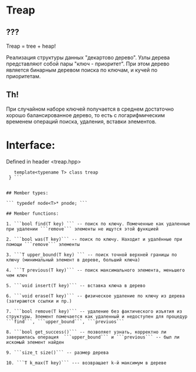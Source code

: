 # Treap

## ???
Treap = tree + heap!

Реализация структуры данных "декартово дерево". Узлы дерева представляют собой пары "ключ - приоритет". При этом дерево является бинарным деревом поиска по ключам, и кучей по приоритетам. 

## Th!
При случайном наборе ключей получается в среднем достаточно хорошо балансированное дерево, то есть с логарифмическим временем операций поиска, удаления, вставки элементов. 

# Interface:

 Defined in header <treap.hpp>

``` namespace bst { 
   template<typename T> class treap
 } ```
 
 
## Member types:
 
``` typedef node<T>* pnode; ```

## Member functions:

1. ```bool find(T key) ``` -- поиск по ключу. Помеченные как удаленные при удалении ```remove``` элементы не ищутся этой функцией

2. ```bool was(T key)``` -- поиск по ключу. Находит и удалённые при помощи ```remove``` элементы

3. ```T upper_bound(T key) ``` -- поиск точной верхней границы по ключу (минимальный элемент в дереве, больший ключа)

4. ```T previous(T key)``` -- поиск максимального элемента, меньшего чем ключ

5. ```void insert(T key)``` -- вставка ключа в дерево

6. ```void erase(T key)``` -- физическое удаление по ключу из дерева (затираются ссылки и пр.)

7. ```bool remove(T key)``` -- удаление без фактического изъятия из структуры. Элемент помечается как удаленный и недоступен для процедур ```find```, ```upper_bound```, ```previuos```

8. ```bool get_success()``` -- позволяет узнать, корректно ли завершилась операция  ```upper_bound``` и ```previous``` -- был ли искомый элемент найден

9. ```size_t size()``` -- размер деревa

10. ```T k_max(T key)``` --- возвращает k-й максимум в дереве


